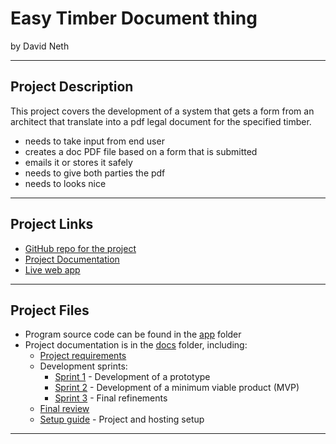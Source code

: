 # Easy Timber Document thing

by David Neth


---

## Project Description

This project covers the development of a system that gets a form from an architect that translate into a pdf legal document for the specified timber.

- needs to take input from end user
- creates a doc PDF file based on a form that is submitted
- emails it or stores it safely
- needs to give both parties the pdf
- needs to looks nice


---

## Project Links

- [GitHub repo for the project](https://github.com/waimea-dmneth/200dtd-timber-document-project)
- [Project Documentation](https://waimea-dmneth.github.io/200dtd-timber-document-project/)
- [Live web app](https://two00dtd-timber-document-project.onrender.com/)

---

## Project Files

- Program source code can be found in the [app](app/) folder
- Project documentation is in the [docs](docs/) folder, including:
   - [Project requirements](docs/0-requirements.md)
   - Development sprints:
      - [Sprint 1](docs/1-sprint-1-prototype.md) - Development of a prototype
      - [Sprint 2](docs/2-sprint-2-mvp.md) - Development of a minimum viable product (MVP)
      - [Sprint 3](docs/3-sprint-3-refinement.md) - Final refinements
   - [Final review](docs/4-review.md)
   - [Setup guide](docs/setup.md) - Project and hosting setup

---